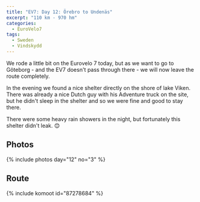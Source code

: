```yaml
---
title: "EV7: Day 12: Örebro to Undenäs"
excerpt: "110 km - 970 hm"
categories:
  - EuroVelo7
tags:
  - Sweden
  - Vindskydd
---
```

We rode a little bit on the Eurovelo 7 today, but as we want to go to Göteborg - and the EV7  doesn't pass through there - we will now leave the route completely.

In the evening we found a nice shelter directly on the shore of lake Viken. There was already a nice Dutch guy with his Adventure truck on the site, but he didn't sleep in the shelter and so we were fine and good to stay there.

There were some heavy rain showers in the night, but fortunately this shelter didn't leak. 😊

## Photos

{% include photos day="12" no="3" %}

## Route

{% include komoot id="87278684" %}
